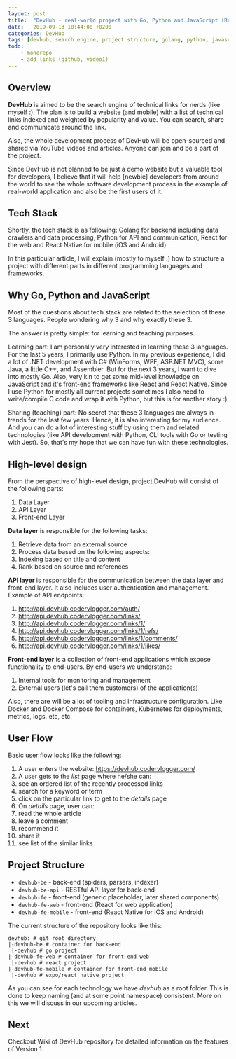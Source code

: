 ```yaml
---
layout: post
title:  "DevHub - real-world project with Go, Python and JavaScript (React)"
date:   2019-09-13 10:44:00 +0200
categories: DevHub
tags: [devhub, search engine, project structure, golang, python, javascript, front-end, back-end, design, concept, react, react-native, expo]
todo:
    - monorepo
    - add links (github, video1)
---
```


## Overview

**DevHub** is aimed to be the search engine of technical links for nerds (like myself :). The plan is to build a website (and mobile) with a list of technical links indexed and weighted by popularity and value. You can search, share and communicate around the link.

Also, the whole development process of DevHub will be open-sourced and shared via YouTube videos and articles. Anyone can join and be a part of the project.

Since DevHub is not planned to be just a demo website but a valuable tool for developers, I believe that it will help [newbie] developers from around the world to see the whole software development process in the example of real-world application and also be the first users of it.

## Tech Stack

Shortly, the tech stack is as following: Golang for backend including data crawlers and data processing, Python for API and communication, React for the web and React Native for mobile (iOS and Android).

In this particular article, I will explain (mostly to myself :) how to structure a project with different parts in different programming languages and frameworks.

## Why Go, Python and JavaScript

Most of the questions about tech stack are related to the selection of these 3 languages. People wondering why 3 and why exactly these 3.

The answer is pretty simple: for learning and teaching purposes.

Learning part: I am personally very interested in learning these 3 languages. For the last 5 years, I primarily use Python. In my previous experience, I did a lot of .NET development with C# (WinForms, WPF, ASP.NET MVC), some Java, a little C++, and Assembler. But for the next 3 years, I want to dive into mostly Go. Also, very kin to get some mid-level knowledge on JavaScript and it's front-end frameworks like React and React Native. Since I use Python for mostly all current projects sometimes I also need to write/compile C code and wrap it with Python, but this is for another story :)

Sharing (teaching) part: No secret that these 3 languages are always in trends for the last few years. Hence, it is also interesting for my audience. And you can do a lot of interesting stuff by using them and related technologies (like API development with Python, CLI tools with Go or testing with Jest). So, that's my hope that we can have fun with these technologies.

## High-level design

From the perspective of high-level design, project DevHub will consist of the following parts:
 
1. Data Layer
2. API Layer
3. Front-end Layer

**Data layer** is responsible for the following tasks:

1. Retrieve data from an external source
2. Process data based on the following aspects:
 1. Indexing based on title and content
 2. Rank based on source and references

**API layer** is responsible for the communication between the data layer and front-end layer. It also includes user authentication and management. Example of API endpoints:

1. http://api.devhub.codervlogger.com/auth/
2. http://api.devhub.codervlogger.com/links/
3. http://api.devhub.codervlogger.com/links/1/
4. http://api.devhub.codervlogger.com/links/1/refs/
5. http://api.devhub.codervlogger.com/links/1/comments/
6. http://api.devhub.codervlogger.com/links/1/likes/

**Front-end layer** is a collection of front-end applications which expose functionality to end-users. By end-users we understand:

1. Internal tools for monitoring and management
2. External users (let's call them customers) of the application(s)

Also, there are will be a lot of tooling and infrastructure configuration. Like Docker and Docker Compose for containers, Kubernetes for deployments, metrics, logs, etc, etc.

## User Flow

Basic user flow looks like the following:

1. A user enters the website: https://devhub.codervlogger.com/
2. A user gets to the *list* page where he/she can:
 1. see an ordered list of the recently processed links
 2. search for a keyword or term
 3. click on the particular link to get to the *details* page
3. On *details* page, user can:
 1. read the whole article
 2. leave a comment
 3. recommend it
 4. share it
 5. see list of the similar links

## Project Structure

- `devhub-be` - back-end (spiders, parsers, indexer)
- `devhub-be-api` - RESTful API layer for back-end
- `devhub-fe` - front-end (generic placeholder, later shared components)
- `devhub-fe-web` - front-end (React for web application)
- `devhub-fe-mobile` - front-end (React Native for iOS and Android)

The current structure of the repository looks like this:

```
devhub: # git root directory
|-devhub-be # container for back-end
 |-devhub # go project
|-devhub-fe-web # container for front-end web
 |-devhub # react project
|-devhub-fe-mobile # container for front-end mobile
 |-devhub # expo/react native project
```

As you can see for each technology we have *devhub* as a root folder. This is done to keep naming (and at some point namespace) consistent. More on this we will discuss in our upcoming articles.

## Next

Checkout Wiki of DevHub repository for detailed information on the features of Version 1.
